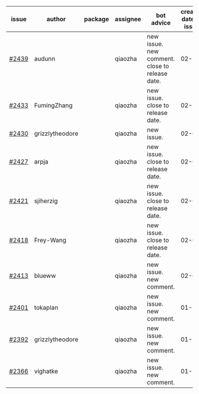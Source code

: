 | issue | author | package | assignee | bot advice | created date of issue | target release date | date from target |
| ------ | ------ | ------ | ------ | ------ | ------ | ------ | :-----: |
| [#2439](https://github.com/Azure/sdk-release-request/issues/2439) | audunn |  | qiaozha | new issue. new comment. close to release date.  | 02-10 | 02-14 | 1 |
| [#2433](https://github.com/Azure/sdk-release-request/issues/2433) | FumingZhang |  | qiaozha | new issue. close to release date.  | 02-10 | 02-14 | 1 |
| [#2430](https://github.com/Azure/sdk-release-request/issues/2430) | grizzlytheodore |  | qiaozha | new issue. | 02-09 | 02-23 |  |
| [#2427](https://github.com/Azure/sdk-release-request/issues/2427) | arpja |  | qiaozha | new issue. close to release date.  | 02-09 | 02-14 | 1 |
| [#2421](https://github.com/Azure/sdk-release-request/issues/2421) | sjiherzig |  | qiaozha | new issue. close to release date.  | 02-07 | 02-15 | 2 |
| [#2418](https://github.com/Azure/sdk-release-request/issues/2418) | Frey-Wang |  | qiaozha | new issue. close to release date.  | 02-07 | 02-14 | 1 |
| [#2413](https://github.com/Azure/sdk-release-request/issues/2413) | blueww |  | qiaozha | new issue. new comment. | 02-07 | 02-09 |  |
| [#2401](https://github.com/Azure/sdk-release-request/issues/2401) | tokaplan |  | qiaozha | new issue. new comment. | 01-21 | 02-07 |  |
| [#2392](https://github.com/Azure/sdk-release-request/issues/2392) | grizzlytheodore |  | qiaozha | new issue. new comment. | 01-19 | 01-28 |  |
| [#2366](https://github.com/Azure/sdk-release-request/issues/2366) | vighatke |  | qiaozha | new issue. new comment. | 01-10 | 01-24 |  |
